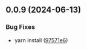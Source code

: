 ## 0.0.9 (2024-06-13)


### Bug Fixes

* yarn install ([97571e6](https://github.com/tiavina-mika/tiptap-parser/commit/97571e6315859320c5a5accf9d20179659b7a0dd))

